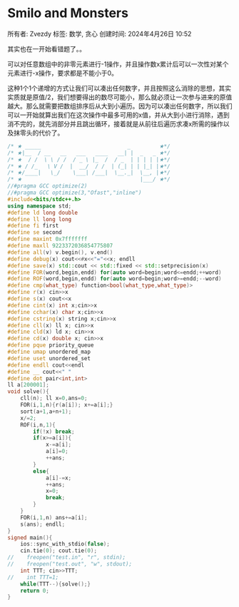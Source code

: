 # Smilo and Monsters

所有者: Zvezdy
标签: 数学, 贪心
创建时间: 2024年4月26日 10:52

其实也在一开始看错题了。。

可以对任意数组中的非零元素进行-1操作，并且操作数x累计后可以一次性对某个元素进行-x操作，要求都是不能小于0。

这种1个1个递增的方式让我们可以凑出任何数字，并且按照这么消除的思想，其实实质就是原值/2，我们想要得出的数尽可能小，那么就必须让一次参与进来的原值越大。那么就需要把数组排序后从大到小遍历。因为可以凑出任何数字，所以我们可以一开始就算出我们在这次操作中最多可用的x值，并从大到小进行消除，遇到消不完的，就先消部分并且跳出循环，接着就是从前往后遍历求凑x所需的操作以及抹零头的代价了。

```cpp
/* ★ _____                           _         ★*/
/* ★|__  / __   __   ___   ____   __| |  _   _ ★*/
/* ★  / /  \ \ / /  / _ \ |_  /  / _  | | | | |★*/
/* ★ / /_   \ V /  |  __/  / /  | (_| | | |_| |★*/
/* ★/____|   \_/    \___| /___|  \__._|  \__, |★*/
/* ★                                     |___/ ★*/
//#pragma GCC optimize(2)
//#pragma GCC optimize(3,"Ofast","inline")
#include<bits/stdc++.h>
using namespace std;
#define ld long double
#define ll long long
#define fi first
#define se second
#define maxint 0x7fffffff
#define maxll 9223372036854775807
#define all(v) v.begin(), v.end()
#define debug(x) cout<<#x<<"="<<x; endll
#define save(x) std::cout << std::fixed << std::setprecision(x)
#define FOR(word,begin,endd) for(auto word=begin;word<=endd;++word)
#define ROF(word,begin,endd) for(auto word=begin;word>=endd;--word)
#define cmp(what_type) function<bool(what_type,what_type)>
#define r(x) cin>>x
#define s(x) cout<<x
#define cint(x) int x;cin>>x
#define cchar(x) char x;cin>>x
#define cstring(x) string x;cin>>x
#define cll(x) ll x; cin>>x
#define cld(x) ld x; cin>>x
#define cd(x) double x; cin>>x
#define pque priority_queue
#define umap unordered_map
#define uset unordered_set
#define endll cout<<endl
#define __ cout<<" "
#define dot pair<int,int>
ll a[200001];
void solve(){
    cll(n); ll x=0,ans=0;
    FOR(i,1,n){r(a[i]); x+=a[i];}
    sort(a+1,a+n+1);
    x/=2;
    ROF(i,n,1){
        if(!x) break;
        if(x>=a[i]){
            x-=a[i];
            a[i]=0;
            ++ans;
        }
        else{
            a[i]-=x;
            ++ans;
            x=0;
            break;
        }
    }
    FOR(i,1,n) ans+=a[i];
    s(ans); endll;
}
signed main(){
    ios::sync_with_stdio(false);
    cin.tie(0); cout.tie(0);
//    freopen("test.in", "r", stdin);
//    freopen("test.out", "w", stdout);
    int TTT; cin>>TTT;
//    int TTT=1;
    while(TTT--){solve();}
    return 0;
}

```
